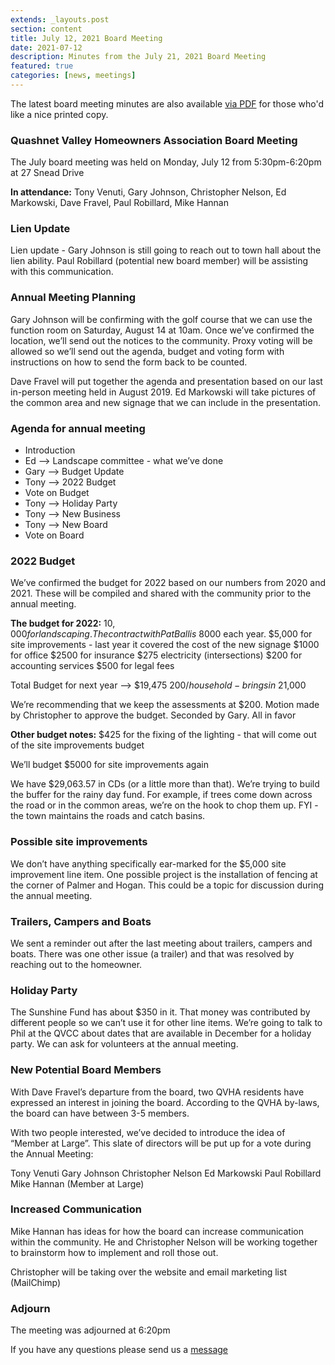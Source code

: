 ```yaml
---
extends: _layouts.post
section: content
title: July 12, 2021 Board Meeting
date: 2021-07-12
description: Minutes from the July 21, 2021 Board Meeting
featured: true
categories: [news, meetings]
---
```


The latest board meeting minutes are also available [via PDF](/assets/files/07122021-board-meeting.pdf) for those who'd like a nice printed copy.

### Quashnet Valley Homeowners Association Board Meeting

The July board meeting was held on Monday, July 12 from 5:30pm-6:20pm at 27 Snead Drive

**In attendance:** Tony Venuti, Gary Johnson, Christopher Nelson, Ed Markowski, Dave Fravel, Paul Robillard, Mike Hannan


### Lien Update
Lien update - Gary Johnson is still going to reach out to town hall about the lien ability. Paul Robillard (potential new board member) will be assisting with this communication. 


### Annual Meeting Planning
Gary Johnson will be confirming with the golf course that we can use the function room on Saturday, August 14 at 10am. Once we’ve confirmed the location, we’ll send out the notices to the community. Proxy voting will be allowed so we’ll send out the agenda, budget and voting form with instructions on how to send the form back to be counted.

Dave Fravel will put together the agenda and presentation based on our last in-person meeting held in August 2019.  Ed Markowski will take pictures of the common area and new signage that we can include in the presentation.


### Agenda  for annual meeting
- Introduction
- Ed —> Landscape committee - what we’ve done
- Gary —> Budget Update
- Tony —> 2022 Budget
- Vote on Budget
- Tony —> Holiday Party
- Tony —> New Business
- Tony —> New Board 
- Vote on Board


### 2022 Budget
We’ve confirmed the budget for 2022 based on our numbers from 2020 and 2021.  These will be compiled and shared with the community prior to the annual meeting.

**The budget for 2022:**
$10,000 for landscaping. The contract with Pat Ball is ~$8000 each year. 
$5,000 for site improvements - last year it covered the cost of the new signage
$1000 for office 
$2500 for insurance
$275 electricity  (intersections)
$200 for accounting services
$500 for legal fees

Total Budget for next year —> $19,475
$200/household - brings in ~$21,000

We’re recommending that we keep the assessments at $200. Motion made by Christopher to approve the budget. Seconded by Gary. All in favor

**Other budget notes:**
$425 for the fixing of the lighting - that will come out of the site improvements budget

We’ll budget $5000 for site improvements again

We have $29,063.57 in CDs (or a little more than that). We’re trying to build the buffer for the rainy day fund. For example, if trees come down across the road or in the common areas, we’re on the hook to chop them up. FYI - the town maintains the roads and catch basins.


### Possible site improvements
We don’t have anything specifically ear-marked for the $5,000 site improvement line item. One possible project is the installation of fencing at the corner of Palmer and Hogan. This could be a topic for discussion during the annual meeting. 


### Trailers, Campers and Boats
We sent a reminder out after the last meeting about trailers, campers and boats. There was one other issue (a trailer) and that was resolved by reaching out to the homeowner.


### Holiday Party
The Sunshine Fund has about $350 in it. That money was contributed by different people so we can’t use it for other line items. We’re going to talk to Phil at the QVCC about dates that are available in December for a holiday party. We can ask for volunteers at the annual meeting.


### New Potential Board Members
With Dave Fravel’s departure from the board, two QVHA residents have expressed an interest in joining the board. According to the QVHA by-laws, the board can have between 3-5 members.  

With two people interested, we’ve decided to introduce the idea of “Member at Large”. This slate of directors will be put up for a vote during the Annual Meeting:

Tony Venuti
Gary Johnson
Christopher Nelson
Ed Markowski 
Paul Robillard
Mike Hannan (Member at Large)


### Increased Communication
Mike Hannan has ideas for how the board can increase communication within the community. He and Christopher Nelson will be working together to brainstorm how to implement and roll those out. 

Christopher will be taking over the website and email marketing list (MailChimp)




### Adjourn
The meeting was adjourned at 6:20pm

If you have any questions please send us a [message](/contact)
